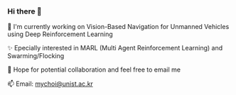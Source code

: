 ### Hi there 👋

🔭 I'm currently working on Vision-Based Navigation for Unmanned Vehicles using Deep Reinforcement Learning

✨ Epecially interested in MARL (Multi Agent Reinforcement Learning) and Swarming/Flocking

💬 Hope for potential collaboration and feel free to email me

📫 Email: mychoi@unist.ac.kr


<!--
**mychoi97/mychoi97** is a ✨ _special_ ✨ repository because its `README.md` (this file) appears on your GitHub profile.

Here are some ideas to get you started:

- 🔭 I’m currently working on ...
- 🌱 I’m currently learning ...
- 👯 I’m looking to collaborate on ...
- 🤔 I’m looking for help with ...
- 💬 Ask me about ...
- 📫 How to reach me: ...
- 😄 Pronouns: ...
- ⚡ Fun fact: ...
-->

